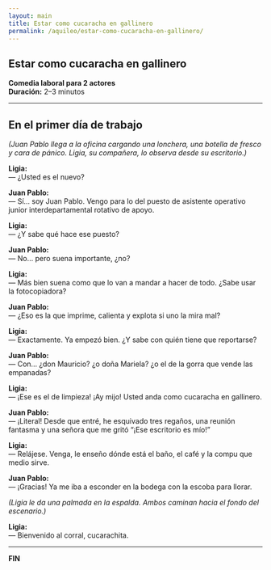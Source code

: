 ```yaml
---
layout: main
title: Estar como cucaracha en gallinero
permalink: /aquileo/estar-como-cucaracha-en-gallinero/
---
```


<section class="container my-5">
  <h1>Estar como cucaracha en gallinero</h1>
  <p><strong>Comedia laboral para 2 actores</strong><br>
     <strong>Duración:</strong> 2–3 minutos</p>

  <hr>

  <h2>En el primer día de trabajo</h2>
  <p><em>(Juan Pablo llega a la oficina cargando una lonchera, una botella de fresco y cara de pánico. Ligia, su compañera, lo observa desde su escritorio.)</em></p>

  <p><strong>Ligia:</strong><br>
  <span class="dialogo">— ¿Usted es el nuevo?</span></p>

  <p><strong>Juan Pablo:</strong><br>
  <span class="dialogo">— Sí… soy Juan Pablo. Vengo para lo del puesto de asistente operativo junior interdepartamental rotativo de apoyo.</span></p>

  <p><strong>Ligia:</strong><br>
  <span class="dialogo">— ¿Y sabe qué hace ese puesto?</span></p>

  <p><strong>Juan Pablo:</strong><br>
  <span class="dialogo">— No… pero suena importante, ¿no?</span></p>

  <p><strong>Ligia:</strong><br>
  <span class="dialogo">— Más bien suena como que lo van a mandar a hacer de todo. ¿Sabe usar la fotocopiadora?</span></p>

  <p><strong>Juan Pablo:</strong><br>
  <span class="dialogo">— ¿Eso es la que imprime, calienta y explota si uno la mira mal?</span></p>

  <p><strong>Ligia:</strong><br>
  <span class="dialogo">— Exactamente. Ya empezó bien. ¿Y sabe con quién tiene que reportarse?</span></p>

  <p><strong>Juan Pablo:</strong><br>
  <span class="dialogo">— Con… ¿don Mauricio? ¿o doña Mariela? ¿o el de la gorra que vende las empanadas?</span></p>

  <p><strong>Ligia:</strong><br>
  <span class="dialogo">— ¡Ese es el de limpieza! ¡Ay mijo! Usted anda como cucaracha en gallinero.</span></p>

  <p><strong>Juan Pablo:</strong><br>
  <span class="dialogo">— ¡Literal! Desde que entré, he esquivado tres regaños, una reunión fantasma y una señora que me gritó “¡Ese escritorio es mío!”</span></p>

  <p><strong>Ligia:</strong><br>
  <span class="dialogo">— Relájese. Venga, le enseño dónde está el baño, el café y la compu que medio sirve.</span></p>

  <p><strong>Juan Pablo:</strong><br>
  <span class="dialogo">— ¡Gracias! Ya me iba a esconder en la bodega con la escoba para llorar.</span></p>

  <p><em>(Ligia le da una palmada en la espalda. Ambos caminan hacia el fondo del escenario.)</em></p>

  <p><strong>Ligia:</strong><br>
  <span class="dialogo">— Bienvenido al corral, cucarachita.</span></p>

  <hr>
  <p><strong>FIN</strong></p>
</section>
